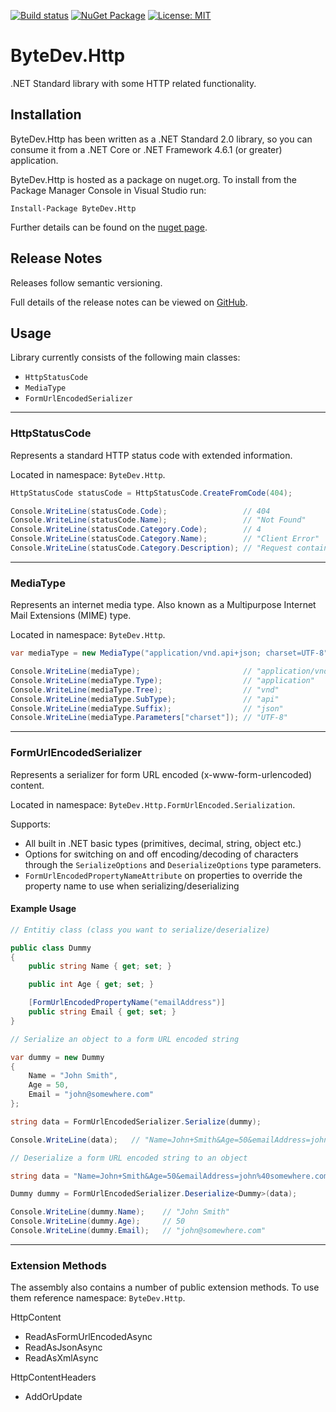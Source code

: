 [![Build status](https://ci.appveyor.com/api/projects/status/github/bytedev/ByteDev.Http?branch=master&svg=true)](https://ci.appveyor.com/project/bytedev/ByteDev-Http/branch/master)
[![NuGet Package](https://img.shields.io/nuget/v/ByteDev.Http.svg)](https://www.nuget.org/packages/ByteDev.Http)
[![License: MIT](https://img.shields.io/badge/License-MIT-green.svg)](https://github.com/ByteDev/ByteDev.Http/blob/master/LICENSE)

# ByteDev.Http

.NET Standard library with some HTTP related functionality.

## Installation

ByteDev.Http has been written as a .NET Standard 2.0 library, so you can consume it from a .NET Core or .NET Framework 4.6.1 (or greater) application.

ByteDev.Http is hosted as a package on nuget.org.  To install from the Package Manager Console in Visual Studio run:

`Install-Package ByteDev.Http`

Further details can be found on the [nuget page](https://www.nuget.org/packages/ByteDev.Http/).

## Release Notes

Releases follow semantic versioning.

Full details of the release notes can be viewed on [GitHub](https://github.com/ByteDev/ByteDev.Http/blob/master/docs/RELEASE-NOTES.md).

## Usage

Library currently consists of the following main classes:
- `HttpStatusCode`
- `MediaType`
- `FormUrlEncodedSerializer`

---

### HttpStatusCode

Represents a standard HTTP status code with extended information.

Located in namespace: `ByteDev.Http`.

```csharp
HttpStatusCode statusCode = HttpStatusCode.CreateFromCode(404);

Console.WriteLine(statusCode.Code);                 // 404
Console.WriteLine(statusCode.Name);                 // "Not Found"
Console.WriteLine(statusCode.Category.Code);        // 4
Console.WriteLine(statusCode.Category.Name);        // "Client Error"
Console.WriteLine(statusCode.Category.Description); // "Request contains bad syntax or cannot be fulfilled."
```

---

### MediaType

Represents an internet media type. Also known as a Multipurpose Internet Mail Extensions (MIME) type.

Located in namespace: `ByteDev.Http`.

```csharp
var mediaType = new MediaType("application/vnd.api+json; charset=UTF-8");

Console.WriteLine(mediaType);                       // "application/vnd.api+json; charset=UTF-8"
Console.WriteLine(mediaType.Type);                  // "application"
Console.WriteLine(mediaType.Tree);                  // "vnd"
Console.WriteLine(mediaType.SubType);               // "api"
Console.WriteLine(mediaType.Suffix);                // "json"
Console.WriteLine(mediaType.Parameters["charset"]); // "UTF-8"
```

---

### FormUrlEncodedSerializer

Represents a serializer for form URL encoded (x-www-form-urlencoded) content.

Located in namespace: `ByteDev.Http.FormUrlEncoded.Serialization`. 

Supports:
- All built in .NET basic types (primitives, decimal, string, object etc.)
- Options for switching on and off encoding/decoding of characters through the `SerializeOptions` and `DeserializeOptions` type parameters.
- `FormUrlEncodedPropertyNameAttribute` on properties to override the property name to use when serializing/deserializing

#### Example Usage

```csharp
// Entitiy class (class you want to serialize/deserialize)

public class Dummy
{
    public string Name { get; set; }

    public int Age { get; set; }

    [FormUrlEncodedPropertyName("emailAddress")]
    public string Email { get; set; }
}
```

```csharp
// Serialize an object to a form URL encoded string

var dummy = new Dummy
{
    Name = "John Smith",
    Age = 50,
    Email = "john@somewhere.com"
};

string data = FormUrlEncodedSerializer.Serialize(dummy);

Console.WriteLine(data);   // "Name=John+Smith&Age=50&emailAddress=john%40somewhere.com"
```

```csharp
// Deserialize a form URL encoded string to an object

string data = "Name=John+Smith&Age=50&emailAddress=john%40somewhere.com";

Dummy dummy = FormUrlEncodedSerializer.Deserialize<Dummy>(data);

Console.WriteLine(dummy.Name);    // "John Smith"
Console.WriteLine(dummy.Age);     // 50
Console.WriteLine(dummy.Email);   // "john@somewhere.com"
```

---

### Extension Methods

The assembly also contains a number of public extension methods.  To use them reference namespace: `ByteDev.Http`.

HttpContent
- ReadAsFormUrlEncodedAsync
- ReadAsJsonAsync
- ReadAsXmlAsync

HttpContentHeaders
- AddOrUpdate
